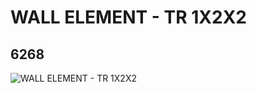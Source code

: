 # WALL ELEMENT - TR 1X2X2
## 6268
![WALL ELEMENT - TR 1X2X2](https://lc-www-live-s.legocdn.com/media/bricks/5/2/4113028.jpg)